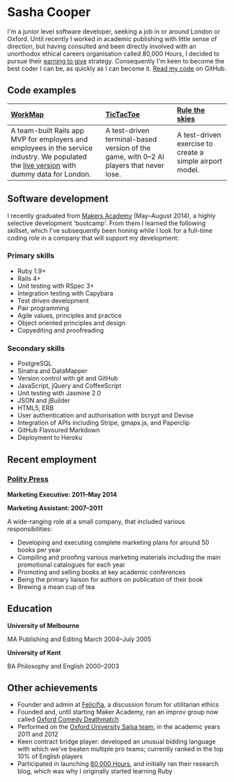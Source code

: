 Sasha Cooper
==

I'm a junior level software developer, seeking a job in or around London or Oxford. Until recently I worked in academic publishing with little sense of direction, but having consulted and been directly involved with an unorthodox ethical careers organisation called 80,000 Hours, I decided to pursue their [earning to give](https://80000hours.org/earning-to-give/) strategy. Consequently I'm keen to become the best coder I can be, as quickly as I can become it. [Read my code](https://github.com/Arepo) on GitHub.

Code examples
--

| [WorkMap](https://github.com/federicomaffei/WorkMap) | [TicTacToe](https://github.com/Arepo/tictactoe) | [Rule the skies](https://github.com/Arepo/rule-the-skies) |
|:--------- |:----------- |:---------------- |
| A team-built Rails app MVP for employers and employees in the service industry. We populated the [live version](http://workmap.herokuapp.com/) with dummy data for London. | A test-driven terminal-based version of the game, with 0–2 AI players that never lose. | A test-driven exercise to create a simple airport model. |

Software development
--

I recently graduated from [Makers Academy](http://www.makersacademy.com/) (May–August 2014), a highly selective development 'bootcamp'. From them I learned the following skillset, which I've subsequently been honing while I look for a full-time coding role in a company that will support my development:

### Primary skills

  - Ruby 1.9+
  - Rails 4+
  - Unit testing with RSpec 3+
  - Integration testing with Capybara
  - Test­ driven development
  - Pair programming
  - Agile values, principles and practice
  - Object­ oriented principles and design
  - Copyediting and proofreading
  
### Secondary skills

  - PostgreSQL
  - Sinatra and DataMapper
  - Version control with git and GitHub
  - JavaScript, jQuery and CoffeeScript
  - Unit testing with Jasmine 2.0
  - JSON and jBuilder
  - HTML5, ERB
  - User authentication and authorisation with bcrypt and Devise
  - Integration of APIs including Stripe, gmaps.js, and Paperclip
  - GitHub Flavoured Markdown
  - Deployment to Heroku

Recent employment
--

### [Polity Press](http://www.politybooks.com/)

**Marketing Executive: 2011–May 2014**

**Marketing Assistant: 2007–2011**

A wide-ranging role at a small company, that included various responsibilities:

 * Developing and executing complete marketing plans for around 50 books per year
 * Compiling and proofing various marketing materials including the main promotional catalogues for each year
 * Promoting and selling books at key academic conferences
 * Being the primary liaison for authors on publication of their book
 * Brewing a mean cup of tea

Education
--

**University of Melbourne**

MA Publishing and Editing
March 2004–July 2005

**University of Kent**

BA Philosophy and English
2000–2003 

Other achievements
--

 * Founder and admin at [Felicifia](http://felicifia.org/), a discussion forum for utilitarian ethics
 * Founded and, until starting Maker Academy, ran an improv group now called [Oxford Comedy Deathmatch](http://www.meetup.com/Improv-workshops-with-Oxford-Comedy-Deathmatch/)
 * Performed on the [Oxford University Salsa team](http://www.onsalsa.com/uni-salsa-team/), in the academic years 2011 and 2012
 * Keen contract bridge player: developed an unusual bidding language with which we've beaten multiple pro teams; currently ranked in the top 10% of English players
 * Participated in launching [80,000 Hours](https://80000hours.org/blog/), and initially ran their research blog, which was why I originally started learning Ruby
